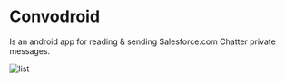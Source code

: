# Convodroid

Is an android app for reading & sending Salesforce.com Chatter private messages.

![list](http://dl.dropbox.com/u/6682148/pm_list.png)